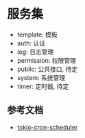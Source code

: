 # 服务集

- template: 模板
- auth: 认证
- log: 日志管理
- permission: 权限管理
- public: 公共接口, 待定
- system: 系统管理
- timer: 定时器, 待定

## 参考文档

- [tokio-cron-scheduler](https://crates.io/crates/tokio-cron-scheduler)
